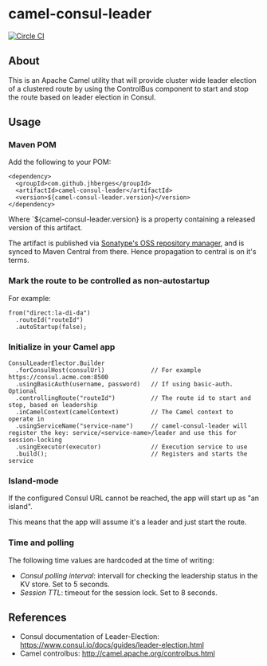 # camel-consul-leader
[![Circle CI](https://circleci.com/gh/jhberges/camel-consul-leader.svg?style=svg)](https://circleci.com/gh/jhberges/camel-consul-leader)

## About
This is an Apache Camel utility that will provide cluster wide leader election of a clustered route by using the ControlBus component to start and stop the route based on leader election in Consul.

## Usage
### Maven POM

Add the following to your POM:

    <dependency>
      <groupId>com.github.jhberges</groupId>
      <artifactId>camel-consul-leader</artifactId>
      <version>${camel-consul-leader.version}</version>
    </dependency>

Where `${camel-consul-leader.version} is a property containing a released version of this artifact.

The artifact is published via [Sonatype's OSS repository manager](http://oss.sonatype.org), and is synced to Maven Central from there.
Hence propagation to central is on it's terms.

### Mark the route to be controlled as non-autostartup

For example:

    from("direct:la-di-da")
      .routeId("routeId")
      .autoStartup(false);

### Initialize in your Camel app

    ConsulLeaderElector.Builder
      .forConsulHost(consulUrl)             // For example https://consul.acme.com:8500
      .usingBasicAuth(username, password)   // If using basic-auth. Optional
      .controllingRoute("routeId")          // The route id to start and stop, based on leadership
      .inCamelContext(camelContext)         // The Camel context to operate in
      .usingServiceName("service-name")     // camel-consul-leader will register the key: service/<service-name>/leader and use this for session-locking
      .usingExecutor(executor)              // Execution service to use
      .build();                             // Registers and starts the service

### Island-mode

If the configured Consul URL cannot be reached, the app will start up as "an island".

This means that the app will assume it's a leader and just start the route.

### Time and polling

The following time values are hardcoded at the time of writing:

* _Consul polling interval_: intervall for checking the leadership status in the KV store. Set to 5 seconds.
* _Session TTL_: timeout for the session lock. Set to 8 seconds.

## References

* Consul documentation of Leader-Election:  https://www.consul.io/docs/guides/leader-election.html
* Camel controlbus: http://camel.apache.org/controlbus.html
